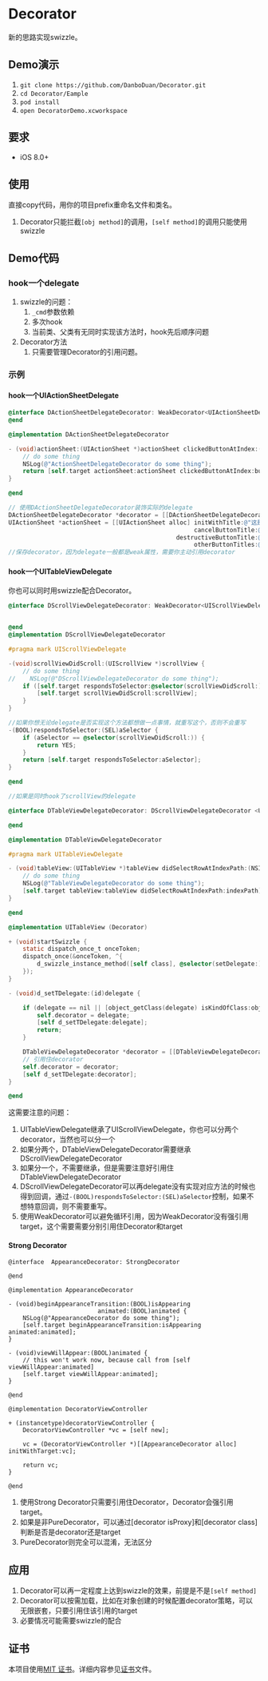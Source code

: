 # Decorator

新的思路实现swizzle。

## Demo演示

1. `git clone https://github.com/DanboDuan/Decorator.git`
2. `cd Decorator/Eample`
3. `pod install`
4. `open DecoratorDemo.xcworkspace`

## 要求

* iOS 8.0+

## 使用

直接copy代码，用你的项目prefix重命名文件和类名。

1. Decorator只能拦截`[obj method]`的调用，`[self method]`的调用只能使用swizzle

## Demo代码

### hook一个delegate

1. swizzle的问题：
	1. `_cmd`参数依赖
	2. 多次hook 
	3. 当前类、父类有无同时实现该方法时，hook先后顺序问题
2. Decorator方法
	1. 只需要管理Decorator的引用问题。

### 示例

#### hook一个UIActionSheetDelegate

```Objective-C
@interface DActionSheetDelegateDecorator: WeakDecorator<UIActionSheetDelegate>
@end

@implementation DActionSheetDelegateDecorator

- (void)actionSheet:(UIActionSheet *)actionSheet clickedButtonAtIndex:(NSInteger)buttonIndex  {
    // do some thing
    NSLog(@"ActionSheetDelegateDecorator do some thing");
    return [self.target actionSheet:actionSheet clickedButtonAtIndex:buttonIndex];
}

@end

// 使用DActionSheetDelegateDecorator装饰实际的delegate
DActionSheetDelegateDecorator *decorator = [[DActionSheetDelegateDecorator alloc] initWithTarget:delegate];
UIActionSheet *actionSheet = [[UIActionSheet alloc] initWithTitle:@"这是UIActionSheet" delegate:(id)decorator
                                                    cancelButtonTitle:@"取消"
                                               destructiveButtonTitle:@"确定"
                                                    otherButtonTitles:@"按钮1", @"按钮2",nil];
//保存decorator，因为delegate一般都是weak属性，需要你主动引用decorator

```
#### hook一个UITableViewDelegate
你也可以同时用swizzle配合Decorator。

```Objective-C
@interface DScrollViewDelegateDecorator: WeakDecorator<UIScrollViewDelegate>


@end
@implementation DScrollViewDelegateDecorator

#pragma mark UIScrollViewDelegate

-(void)scrollViewDidScroll:(UIScrollView *)scrollView {
    // do some thing
//    NSLog(@"DScrollViewDelegateDecorator do some thing");
    if ([self.target respondsToSelector:@selector(scrollViewDidScroll:)]) {
        [self.target scrollViewDidScroll:scrollView];
    }
}

//如果你想无论delegate是否实现这个方法都想做一点事情，就重写这个，否则不会重写
-(BOOL)respondsToSelector:(SEL)aSelector {
    if (aSelector == @selector(scrollViewDidScroll:)) {
        return YES;
    }
    return [self.target respondsToSelector:aSelector];
}

@end

//如果是同时hook了scrollView的delegate

@interface DTableViewDelegateDecorator: DScrollViewDelegateDecorator <UITableViewDelegate>

@end

@implementation DTableViewDelegateDecorator

#pragma mark UITableViewDelegate

- (void)tableView:(UITableView *)tableView didSelectRowAtIndexPath:(NSIndexPath *)indexPath {
    // do some thing
    NSLog(@"TableViewDelegateDecorator do some thing");
    [self.target tableView:tableView didSelectRowAtIndexPath:indexPath];
}

@end

@implementation UITableView (Decorator)

+ (void)startSwizzle {
    static dispatch_once_t onceToken;
    dispatch_once(&onceToken, ^{
        d_swizzle_instance_method([self class], @selector(setDelegate:), @selector(d_setTDelegate:));
    });
}

- (void)d_setTDelegate:(id)delegate {

    if (delegate == nil || [object_getClass(delegate) isKindOfClass:object_getClass([DTableViewDelegateDecorator class])] ) {
        self.decorator = delegate;
        [self d_setTDelegate:delegate];
        return;
    }

    DTableViewDelegateDecorator *decorator = [[DTableViewDelegateDecorator alloc] initWithTarget:delegate];
    // 引用住decorator
    self.decorator = decorator;
    [self d_setTDelegate:decorator];
}

@end

```

这需要注意的问题：

1. UITableViewDelegate继承了UIScrollViewDelegate，你也可以分两个decorator，当然也可以分一个
2. 如果分两个，DTableViewDelegateDecorator需要继承DScrollViewDelegateDecorator
3. 如果分一个，不需要继承，但是需要注意好引用住DTableViewDelegateDecorator
4. DScrollViewDelegateDecorator可以再delegate没有实现对应方法的时候也得到回调，通过`-(BOOL)respondsToSelector:(SEL)aSelector`控制，如果不想特意回调，则不需要重写。
5. 使用WeakDecorator可以避免循环引用，因为WeakDecorator没有强引用target，这个需要需要分别引用住Decorator和target

#### Strong Decorator

```
@interface  AppearanceDecorator: StrongDecorator

@end

@implementation AppearanceDecorator

- (void)beginAppearanceTransition:(BOOL)isAppearing
                         animated:(BOOL)animated {
    NSLog(@"AppearanceDecorator do some thing");
    [self.target beginAppearanceTransition:isAppearing animated:animated];
}

- (void)viewWillAppear:(BOOL)animated {
    // this won't work now, because call from [self viewWillAppear:animated]
    [self.target viewWillAppear:animated];
}

@end

@implementation DecoratorViewController

+ (instancetype)decoratorViewController {
    DecoratorViewController *vc = [self new];

    vc = (DecoratorViewController *)[[AppearanceDecorator alloc] initWithTarget:vc];

    return vc;
}

@end

```

1. 使用Strong Decorator只需要引用住Decorator，Decorator会强引用target。
2. 如果是非PureDecorator，可以通过[decorator isProxy]和[decorator class]判断是否是decorator还是target
3. PureDecorator则完全可以混淆，无法区分

## 应用

1. Decorator可以再一定程度上达到swizzle的效果，前提是不是`[self method]`
2. Decorator可以按需加载，比如在对象创建的时候配置decorator策略，可以无限嵌套，只要引用住该引用的target
3. 必要情况可能需要swizzle的配合


## 证书

本项目使用[MIT 证书](LICENSE)。详细内容参见[证书](LICENSE)文件。

